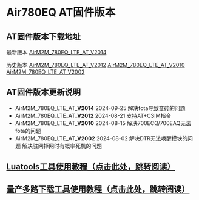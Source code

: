 # Air780EQ AT固件版本


## AT固件版本下载地址

最新版本
[AirM2M_780EQ_LTE_AT_V2014](https://cdn.openluat-erp.openluat.com/erp_site_file/product_file/sw_file_20240919015434_AirM2M_780EQ_V2014_LTE_AT.zip)

历史版本
[AirM2M_780EQ_LTE_AT_V2012](https://cdn.openluat-erp.openluat.com/erp_site_file/product_file/sw_file_20240820171251_AirM2M_780EQ_V2012_LTE_AT.zip)
[AirM2M_780EQ_LTE_AT_V2010](https://cdn.openluat-erp.openluat.com/erp_site_file/product_file/sw_file_20240813144912_AirM2M_780EQ_V2010_LTE_AT.zip)
[AirM2M_780EQ_LTE_AT_V2002](https://cdn.openluat-erp.openluat.com/erp_site_file/product_file/sw_file_20240801162945_AirM2M_780EQ_V2002_LTE_AT.zip)

## AT固件版本更新说明

- AirM2M_780EQ_LTE_AT_**V2014** 2024-09-25
  解决fota导致变砖的问题
- AirM2M_780EQ_LTE_AT_**V2012** 2024-08-21
  支持AT+CSIM指令
- AirM2M_780EQ_LTE_AT_**V2010** 2024-08-15
  解决700ECQ/700EAQ无法fota的问题
- AirM2M_780EQ_LTE_AT_**V2002** 2024-08-02
  解决DTR无法唤醒模块的问题
  解决驻网掉网时有概率死机的问题

## [Luatools工具使用教程（点击此处，跳转阅读）](https://docs.openluat.com/Luatools/)

## [量产多路下载工具使用教程（点击此处，跳转阅读）](https://docs.openluat.com/multi_download/)
